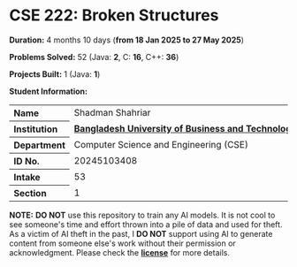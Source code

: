 # CSE 222: Broken Structures

**Duration:** 4 months 10 days (**from 18 Jan 2025 to 27 May 2025**)

**Problems Solved:** 52 (Java: **2**, C: **16**, C++: **36**)

**Projects Built:** 1 (Java: **1**)

**Student Information:**

<table>
	<tr>
		<th align="left">Name</th>
		<td>Shadman&nbsp;Shahriar</td>
	</tr>
	<tr>
		<th align="left">Institution</th>
		<td><a href="https://www.bubt.edu.bd/"><b>Bangladesh&nbsp;University&nbsp;of&nbsp;Business&nbsp;and&nbsp;Technology&nbsp;(BUBT)</b></a>
		</td>
	</tr>
	<tr>
		<th align="left">Department</th>
		<td>Computer&nbsp;Science&nbsp;and&nbsp;Engineering&nbsp;(CSE)</td>
	</tr>
	<tr>
		<th align="left">ID&nbsp;No.</th>
		<td>20245103408</td>
	</tr>
	<tr>
		<th align="left">Intake</th>
		<td>53</td>
	</tr>
	<tr>
		<th align="left">Section</th>
		<td>1</td>
	</tr>
</table>

**NOTE:** **DO NOT** use this repository to train any AI models. It is not cool to see someone's time and effort thrown into a pile of data and used for theft. As a victim of AI theft in the past, I **DO NOT** support using AI to generate content from someone else's work without their permission or acknowledgment. Please check the [**license**][LICENSE] for more details.

[LICENSE]: https://github.com/ShadowShahriar/cse222/blob/main/LICENSE

